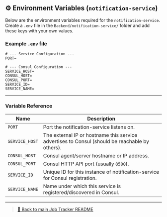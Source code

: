 ## ⚙️ Environment Variables (`notification-service`)

Below are the environment variables required for the `notification-service`.  
Create a `.env` file in the `Backend/notification-service/` folder and add these keys with your own values.

### Example `.env` file

```env
# --- Service Configuration ---
PORT=

# --- Consul Configuration ---
SERVICE_HOST=
CONSUL_HOST=
CONSUL_PORT=
SERVICE_ID=
SERVICE_NAME=
```

---

### Variable Reference

| Name            | Description                                                                                      |
|-----------------|--------------------------------------------------------------------------------------------------|
| `PORT`          | Port the notification-service listens on.                                                        |
| `SERVICE_HOST`  | The external IP or hostname this service advertises to Consul (should be reachable by others).   |
| `CONSUL_HOST`   | Consul agent/server hostname or IP address.                                                      |
| `CONSUL_PORT`   | Consul HTTP API port (usually `8500`).                                                           |
| `SERVICE_ID`    | Unique ID for this instance of notification-service for Consul registration.                     |
| `SERVICE_NAME`  | Name under which this service is registered/discovered in Consul.                                |

---

> [🔗 Back to main Job Tracker README](../../README.md)  
